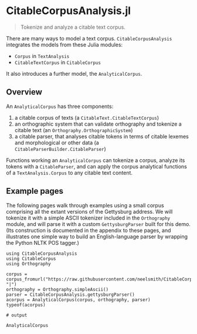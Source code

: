 # CitableCorpusAnalysis.jl

> Tokenize and analyze a citable text corpus.

There are many ways to model a text corpus.  `CitableCorpusAnalysis` integrates the models from these Julia modules:

- `Corpus` in `TextAnalysis`
- `CitableTextCorpus` in `CitableCorpus`

It also introduces a further model, the `AnalyticalCorpus`.




## Overview



An `AnalyticalCorpus` has three components:

1. a citable corpus of texts (a `CitableText.CitableTextCorpus`)
2. an orthographic system that can validate orthography and tokenize a citable text (an `Orthography.OrthographicSystem`)
3. a citable parser, that analyses citable tokens in terms of citable lexemes and morphological or other data (a `CitableParserBuilder.CitableParser`)

Functions working an `AnalyticalCorpus` can tokenize a corpus, analyze its tokens with a `CitableParser`, and can apply the corpus analytical functions of a `TextAnalysis.Corpus` to any citable text content.

## Example pages


The following pages walk through examples using a small corpus comprising all the extant versions of the Gettysburg address.  We will tokenize it with a simple ASCII tokenizer included in the `Orthography` module, and will parse it with a custom `GettysburgParser` built for this demo. (Its construction is documented in the appendix to these pages, and illustrates one simple way to build an English-language parser by wrapping the Python NLTK POS tagger.)



```jldoctest overview
using CitableCorpusAnalysis
using CitableCorpus
using Orthography

corpus = corpus_fromurl("https://raw.githubusercontent.com/neelsmith/CitableCorpusAnalysis.jl/main/test/data/gettysburg/gettysburgcorpus.cex", "|")
orthography = Orthography.simpleAscii()
parser = CitableCorpusAnalysis.gettysburgParser()
acorpus = AnalyticalCorpus(corpus, orthography, parser)
typeof(acorpus)

# output

AnalyticalCorpus
```

